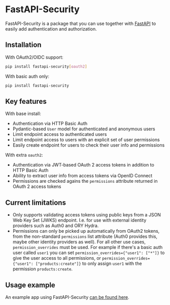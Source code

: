 # FastAPI-Security

FastAPI-Security is a package that you can use together with [FastAPI](https://fastapi.tiangolo.com/) to easily add authentication and authorization.

## Installation

With OAuth2/OIDC support:

```bash
pip install fastapi-security[oauth2]
```

With basic auth only:

```bash
pip install fastapi-security
```

## Key features

With base install:
- Authentication via HTTP Basic Auth
- Pydantic-based `User` model for authenticated and anonymous users
- Limit endpoint access to authenticated users
- Limit endpoint access to users with an explicit set of user permissions
- Easily create endpoint for users to check their user info and permissions

With extra `oauth2`:
- Authentication via JWT-based OAuth 2 access tokens in addition to HTTP Basic Auth
- Ability to extract user info from access tokens via OpenID Connect
- Permissions are checked agains the `permissions` attribute returned in OAuth 2 access tokens

## Current limitations

- Only supports validating access tokens using public keys from a JSON Web Key Set (JWKS) endpoint. I.e. for use with external identity providers such as Auth0 and ORY Hydra.
- Permissions can only be picked up automatically from OAuth2 tokens, from the non-standard `permissions` list attribute (Auth0 provides this, maybe other identity providers as well). For all other use cases, `permission_overrides` must be used. For example if there's a basic auth user called `user1` you can set `permission_overrides={"user1": ["*"]}` to give the user access to all permissions, or `permission_overrides={"user1": ["products:create"]}` to only assign `user1` with the permission `products:create`.

## Usage example

An example app using FastAPI-Security [can be found here](https://github.com/jacobsvante/fastapi-security/tree/main/examples).
